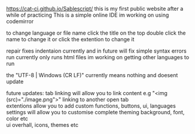 https://cat-ci.github.io/Sablescript/ 
this is my first public website after a while of practicing 
This is a simple online IDE im working on using codemirror 

to change language or file name click the title on the top double click the name to change it or click the extention to change it 

repair fixes indentaion currently and in future will fix simple syntax errors
run currently only runs html files im working on getting other languages to run

the "UTF-8 | Windows (CR LF)" currently means nothing and doesent update

future updates:
tab linking will allow you to link content e.g "<img (src)="./image.png">" linking to another open tab<br>
extentions allow you to add custom functions, buttons, ui, languages<br>
settings will allow you to customise complete theming background, font, color etc<br>
ui overhall, icons, themes etc<br>
